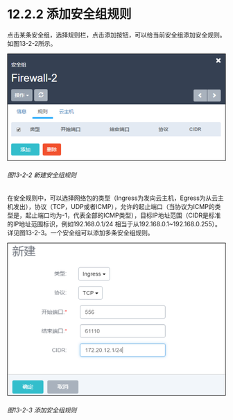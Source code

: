 # 12.2.2 添加安全组规则

点击某条安全组，选择规则栏，点击添加按钮，可以给当前安全组添加安全规则。如图13-2-2所示。

![png](../images/13-2-2.png "图13-2-2 新建安全组规则")
###### 图13-2-2 新建安全组规则

在安全规则中，可以选择网络包的类型（Ingress为发向云主机，Egress为从云主机发出），协议（TCP，UDP或者ICMP），允许的起止端口（当协议为ICMP的类型是，起止端口均为-1，代表全部的ICMP类型），目标IP地址范围（CIDR是标准的IP地址范围标识，例如192.168.0.1/24 相当于从192.168.0.1~192.168.0.255）。详见图13-2-3。一个安全组可以添加多条安全组规则。

![png](../images/13-2-3.png "图13-2-3  添加安全组规则")
###### 图13-2-3  添加安全组规则

